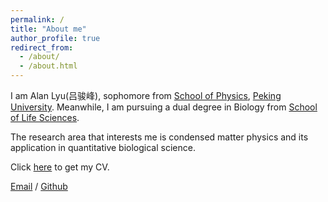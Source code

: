 ```yaml
---
permalink: /
title: "About me"
author_profile: true
redirect_from: 
  - /about/
  - /about.html
---
```

I am Alan Lyu(吕骏峰), sophomore from [School of Physics](https://www.phy.pku.edu.cn/), [Peking University](https://www.pku.edu.cn/). Meanwhile, I am pursuing a dual degree in Biology from [School of Life Sciences](https://www.bio.pku.edu.cn/). 

The research area that interests me is condensed matter physics and its application in quantitative biological science.

Click [here](../assets/CV_JunfengLyu.pdf) to get my CV.

[Email](AlanLyu2024@163.com) / [Github](https://github.com/JunfengLyu)
